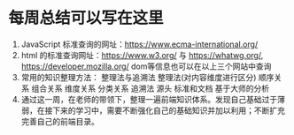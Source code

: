 # 每周总结可以写在这里
1.  JavaScript 标准查询的网址：https://www.ecma-international.org/
2. html 的标准查询网址：https://www.w3.org/ 与 https://whatwg.org/,   https://developer.mozilla.org/
dom等信息也可以在以上三个网站中查询
3. 常用的知识整理方法： 整理法与追溯法
    整理法(对内容维度进行区分)
        顺序关系
        组合关系
        维度关系
        分类关系
    追溯法
        源头
        标准和文档
        基于大师的分析
4. 通过这一周，在老师的带领下，整理一遍前端知识体系。发现自己基础过于薄弱，在接下来的学习中，需要不断强化自己的基础知识并加以利用；不断扩充完善自己的前端目录。